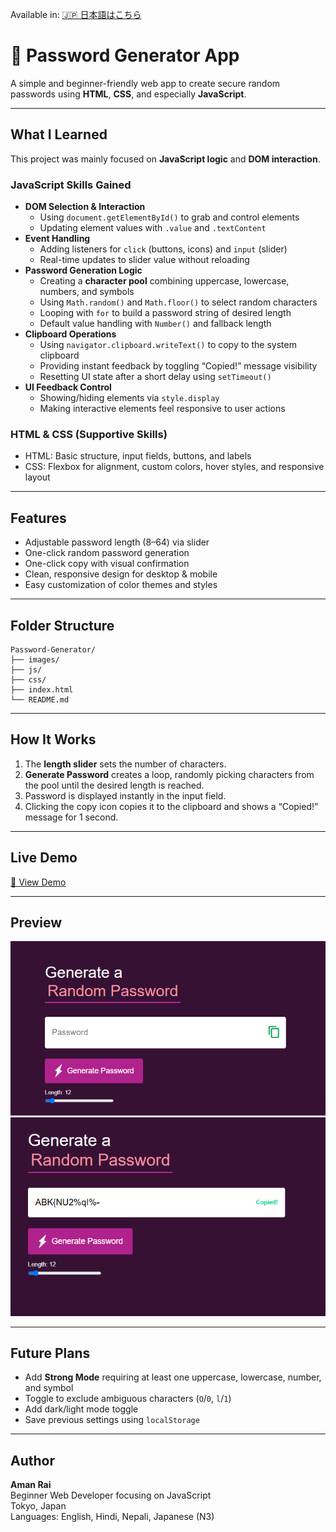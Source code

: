 Available in: [🇯🇵 日本語はこちら](README.ja.md)

# 🔐 Password Generator App

A simple and beginner-friendly web app to create secure random passwords using **HTML**, **CSS**, and especially **JavaScript**.

---

## What I Learned

This project was mainly focused on **JavaScript logic** and **DOM interaction**.

### JavaScript Skills Gained
- **DOM Selection & Interaction**
  - Using `document.getElementById()` to grab and control elements
  - Updating element values with `.value` and `.textContent`
- **Event Handling**
  - Adding listeners for `click` (buttons, icons) and `input` (slider)
  - Real-time updates to slider value without reloading
- **Password Generation Logic**
  - Creating a **character pool** combining uppercase, lowercase, numbers, and symbols
  - Using `Math.random()` and `Math.floor()` to select random characters
  - Looping with `for` to build a password string of desired length
  - Default value handling with `Number()` and fallback length
- **Clipboard Operations**
  - Using `navigator.clipboard.writeText()` to copy to the system clipboard
  - Providing instant feedback by toggling “Copied!” message visibility
  - Resetting UI state after a short delay using `setTimeout()`
- **UI Feedback Control**
  - Showing/hiding elements via `style.display`
  - Making interactive elements feel responsive to user actions

### HTML & CSS (Supportive Skills)
- HTML: Basic structure, input fields, buttons, and labels
- CSS: Flexbox for alignment, custom colors, hover styles, and responsive layout

---

## Features

- Adjustable password length (8–64) via slider
- One-click random password generation
- One-click copy with visual confirmation
- Clean, responsive design for desktop & mobile
- Easy customization of color themes and styles

---

## Folder Structure
```
Password-Generator/
├── images/
├── js/
├── css/
├── index.html
└── README.md
```

---

## How It Works

1. The **length slider** sets the number of characters.
2. **Generate Password** creates a loop, randomly picking characters from the pool until the desired length is reached.
3. Password is displayed instantly in the input field.
4. Clicking the copy icon copies it to the clipboard and shows a “Copied!” message for 1 second.

---

## Live Demo

[🔗 View Demo](https://your-demo-link-here.com)

---

## Preview

![App Screenshot 1](images/screenshot1.png)
![App Screenshot 2](images/screenshot2.png)

---

## Future Plans

- Add **Strong Mode** requiring at least one uppercase, lowercase, number, and symbol
- Toggle to exclude ambiguous characters (`O`/`0`, `l`/`1`)
- Add dark/light mode toggle
- Save previous settings using `localStorage`

---

## Author

**Aman Rai**  
Beginner Web Developer focusing on JavaScript  
Tokyo, Japan  
Languages: English, Hindi, Nepali, Japanese (N3)